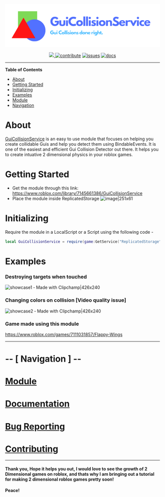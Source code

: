 <a href="https://www.npmjs.com/package/cli-pages"><img style="left:70" src="https://raw.githubusercontent.com/jaipack17/GuiCollisionService/main/GuiCollision-removebg-preview%20(1).png" width="606" alt="logo" /></a>
<div align="center">
    <a href="https://www.roblox.com/library/7145661386/GuiCollisionService">
      <img src="https://img.shields.io/badge/module-get-blue"/>
    </a>
    <a href="https://github.com/jaipack17/GuiCollisionService/blob/main/CONTRIBUTING.md"><img src="https://img.shields.io/badge/github-contribute-black" alt="contribute" /></a>
    <a href="https://www.github.com/jaipack17/GuiCollisionService/issues"><img src="https://img.shields.io/badge/issues-bugs-red" alt="issues" /></a>
    <a href="https://github.com/jaipack17/cli-pages#documentation"><img src="https://img.shields.io/badge/docs-view-%23blue" alt="docs" /></a>
</div>

<hr/>

**Table of Contents**
- [About](#about)
- [Getting Started](#getting-started)
- [Initializing](#initializing)
- [Examples](#examples)
- [Module](#module)
- [Navigation](#navigation)

# About

[GuiCollisionService](https://www.roblox.com/library/7145661386/GuiCollisionService) is an easy to use module that focuses on helping you create collidable Guis and help you detect them using BindableEvents. It is one of the easiest and efficient Gui Collision Detector out there. It helps you to create intuative 2 dimensional physics in your roblox games.

# Getting Started

- Get the module through this link: https://www.roblox.com/library/7145661386/GuiCollisionService
- Place the module inside ReplicatedStorage
![image|251x61](upload://xim4t2ChgMk3XfOHrEPPQrKoR3r.png) 

# Initializing
Require the module in a LocalScript or a Script using the following code - 
```lua
local GuiCollisionService = require(game:GetService("ReplicatedStorage").GuiCollisionService)
```

# Examples
### Destroying targets when touched
![showcase1 ‐ Made with Clipchamp|426x240](upload://cTOPnqARZro0YIT6jQYiOxOv4ot.gif) 

### Changing colors on collision [Video quality issue]
![showcase2 ‐ Made with Clipchamp|426x240](upload://bp569yryRIavxCgU6JSUkvXGC88.gif) 

### Game made using this module
https://www.roblox.com/games/7111031857/Flappy-Wings

<hr/>

# -- [ Navigation ] --

# [Module](https://www.roblox.com/library/7145661386/GuiCollisionService)

# [Documentation]() 

# [Bug Reporting](https://www.github.com/jaipack17/GuiCollisionService/issues)

# [Contributing](https://github.com/jaipack17/GuiCollisionService/blob/main/CONTRIBUTING.md)

<hr/>

#### Thank you, Hope it helps you out, I would love to see the growth of 2 Dimensional games on roblox, and thats why I am bringing out a **tutorial** for making 2 dimensional roblox games pretty soon! 

**Peace!**
